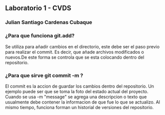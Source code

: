 ## Laboratorio 1 - CVDS 
### Julian Santiago Cardenas Cubaque

### ¿Para que funciona git.add?
Se utiliza para añadir cambios en el directorio, este debe ser el paso previo para realizar el commit. Es decir, que añade archivos modificados o nuevos.De este forma se controla que se esta colocando
dentro del repositorio.

### ¿Para que sirve git commit -m ?

El commit es la accion de guardar los cambios dentro del repositorio. Un ejemplo puede ser que se toma la foto del estado actual del proyecto. Cuando se usa -m "message" se agrega una descripcion
o texto que usualmente debe contener la informacion de que fue lo que se actualizo. Al mismo tiempo, funciona forman un historial de versiones del repositorio. 


